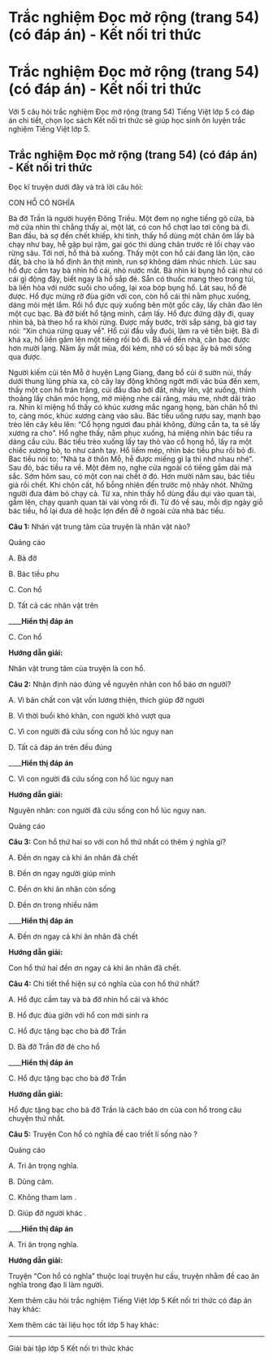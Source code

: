 # Trắc nghiệm Đọc mở rộng (trang 54) (có đáp án) - Kết nối tri thức

# Trắc nghiệm Đọc mở rộng (trang 54) (có đáp án) - Kết nối tri thức

Với 5 câu hỏi trắc nghiệm Đọc mở rộng (trang 54) Tiếng Việt lớp 5 có đáp án chi tiết, chọn lọc sách Kết nối tri thức sẽ giúp học sinh ôn luyện trắc nghiệm Tiếng Việt lớp 5.

## Trắc nghiệm Đọc mở rộng (trang 54) (có đáp án) - Kết nối tri thức

Đọc kĩ truyện dưới đây và trả lời câu hỏi: 

CON HỔ CÓ NGHĨA

Bà đỡ Trần là người huyện Đông Triều. Một đem nọ nghe tiếng gõ cửa, bà mở cửa nhìn thì chẳng thấy ai, một lát, có con hổ chợt lao tơi cõng bà đi. Ban đầu, bà sợ đến chết khiếp, khi tỉnh, thấy hổ dùng một chân ôm lấy bà chạy như bay, hễ gặp bụi rậm, gai góc thì dùng chân trước rẽ lối chạy vào rừng sâu. Tới nơi, hổ thả bà xuống. Thấy một con hổ cái đang lăn lộn, cào đất, bà cho là hổ định ăn thịt mình, run sợ không dám nhúc nhích. Lúc sau hổ đực cầm tay bà nhìn hổ cái, nhỏ nước mắt. Bà nhìn kĩ bụng hổ cái như có cái gì động đậy, biết ngay là hổ sắp đẻ. Sẵn có thuốc mang theo trong túi, bà liền hòa với nước suối cho uống, lại xoa bóp bụng hổ. Lát sau, hổ đẻ được. Hổ đực mừng rỡ đùa giỡn với con, còn hổ cái thì nằm phục xuống, dáng mỏi mệt lắm. Rồi hổ đực quỳ xuống bên một gốc cây, lấy chân đào lên một cục bạc. Bà đỡ biết hổ tặng mình, cầm lấy. Hổ đực đứng dậy đi, quay nhìn bà, bà theo hổ ra khỏi rừng. Được mấy bước, trời sắp sáng, bà giơ tay nói: “Xin chúa rừng quay về”. Hổ cúi đầu vẫy đuôi, làm ra vẻ tiễn biệt. Bà đi khá xa, hổ liền gầm lên một tiếng rồi bỏ đi. Bà về đến nhà, cân bạc được hơn mười lạng. Năm ấy mất mùa, đói kém, nhờ có số bạc ấy bà mới sống qua được.

Người kiếm củi tên Mỗ ở huyện Lạng Giang, đang bổ củi ở sườn núi, thấy dưới thung lũng phía xa, cỏ cây lay động không ngớt mới vác búa đến xem, thấy một con hổ trán trắng, cúi đầu đào bới đất, nhảy lên, vật xuống, thỉnh thoảng lấy chân móc họng, mở miệng nhe cái răng, máu me, nhớt dãi trào ra. Nhìn kĩ miệng hổ thấy có khúc xương mắc ngang họng, bàn chân hổ thì to, càng móc, khúc xương càng vào sâu. Bác tiều uống rượu say, mạnh bạo trèo lên cây kêu lên: “Cổ họng ngươi đau phải không, đừng cắn ta, ta sẽ lấy xương ra cho”. Hổ nghe thấy, nằm phục xuống, há miệng nhìn bác tiều ra dáng cầu cứu. Bác tiều trèo xuống lấy tay thò vào cổ họng hổ, lấy ra một chiếc xương bò, to như cánh tay. Hổ liếm mép, nhìn bác tiều phu rồi bỏ đi. Bac tiều nói to: “Nhà ta ở thôn Mỗ, hễ được miếng gì lạ thì nhớ nhau nhé”. Sau đó, bác tiều ra về. Một đêm nọ, nghe cửa ngoài có tiếng gầm dài mà sắc. Sớm hôm sau, có một con nai chết ở đó. Hơn mười năm sau, bác tiều già rồi chết. Khi chôn cất, hổ bỗng nhiên đến trước mộ nhảy nhót. Những người đưa đám bỏ chạy cả. Từ xa, nhìn thấy hổ dùng đầu dụi vào quan tài, gầm lên, chạy quanh quan tài vài vòng rồi đi. Từ đó về sau, mỗi dịp ngày giỗ bác tiều, hổ lại đưa dê hoặc lợn đến để ở ngoài cửa nhà bác tiều.

**Câu 1:** Nhân vật trung tâm của truyện là nhân vật nào?

Quảng cáo

A. Bà đỡ

B. Bác tiều phu

C. Con hổ

D. Tất cả các nhân vật trên

____**Hiển thị đáp án**

C. Con hổ

**Hướng dẫn giải:**

Nhân vật trung tâm của truyện là con hổ.

**Câu 2:** Nhận định nào đúng về nguyên nhân con hổ báo ơn người?

A. Vì bản chất con vật vốn lương thiện, thích giúp đỡ người

B. Vì thời buổi khó khăn, con người khó vượt qua

C. Vì con người đã cứu sống con hổ lúc nguy nan

D. Tất cả đáp án trên đều đúng

____**Hiển thị đáp án**

C. Vì con người đã cứu sống con hổ lúc nguy nan

**Hướng dẫn giải:**

Nguyên nhân: con người đã cứu sống con hổ lúc nguy nan.

Quảng cáo

**Câu 3:** Con hổ thứ hai so với con hổ thứ nhất có thêm ý nghĩa gì?

A. Đền ơn ngay cả khi ân nhân đã chết

B. Đền ơn ngay người giúp mình

C. Đền ơn khi ân nhân còn sống

D. Đền ơn trong nhiều năm

____**Hiển thị đáp án**

A. Đền ơn ngay cả khi ân nhân đã chết

**Hướng dẫn giải:**

Con hổ thứ hai đền ơn ngay cả khi ân nhân đã chết.

**Câu 4:** Chi tiết thể hiện sự có nghĩa của con hổ thứ nhất?

A. Hổ đực cầm tay và bà đỡ nhìn hổ cái và khóc

B. Hổ đực đùa giỡn với hổ con mới sinh ra

C. Hổ đực tặng bạc cho bà đỡ Trần

D. Bà đỡ Trần đỡ đẻ cho hổ

____**Hiển thị đáp án**

C. Hổ đực tặng bạc cho bà đỡ Trần

**Hướng dẫn giải:**

Hổ đực tặng bạc cho bà đỡ Trần là cách báo ơn của con hổ trong câu chuyện thứ nhất.

**Câu 5:** Truyện Con hổ có nghĩa đề cao triết lí sống nào ?

Quảng cáo

A. Tri ân trọng nghĩa.

B. Dũng cảm.

C. Không tham lam .

D. Giúp đỡ người khác .

____**Hiển thị đáp án**

A. Tri ân trọng nghĩa.

**Hướng dẫn giải:**

Truyện “Con hổ có nghĩa” thuộc loại truyện hư cấu, truyện nhằm đề cao ân nghĩa trong đạo lí làm người.

Xem thêm câu hỏi trắc nghiệm Tiếng Việt lớp 5 Kết nối tri thức có đáp án hay khác:

Xem thêm các tài liệu học tốt lớp 5 hay khác:

* * *

Giải bài tập lớp 5 Kết nối tri thức khác
